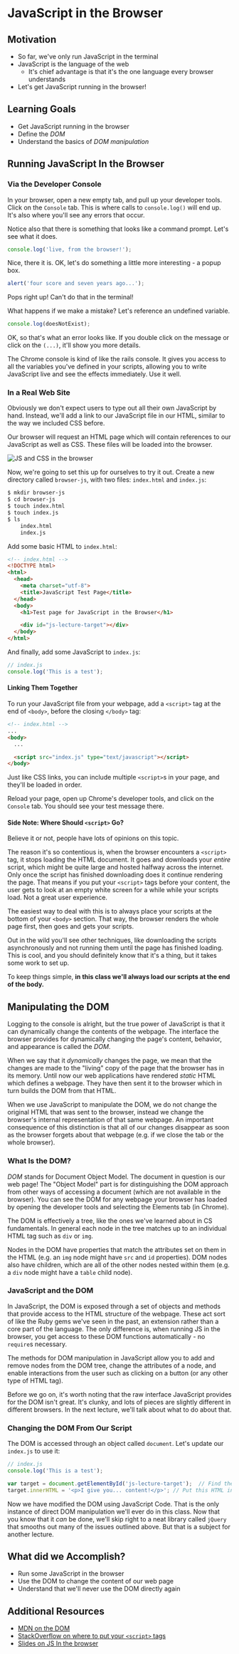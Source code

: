 # JavaScript in the Browser

## Motivation
* So far, we've only run JavaScript in the terminal
* JavaScript is the language of the web
  * It's chief advantage is that it's the one language every browser understands
* Let's get JavaScript running in the browser!

## Learning Goals
* Get JavaScript running in the browser
* Define the _DOM_
* Understand the basics of _DOM manipulation_

## Running JavaScript In the Browser
### Via the Developer Console
In your browser, open a new empty tab, and pull up your developer tools. Click on the `Console` tab. This is where calls to `console.log()` will end up. It's also where you'll see any errors that occur.

Notice also that there is something that looks like a command prompt. Let's see what it does.

```javascript
console.log('live, from the browser!');
```

Nice, there it is. OK, let's do something a little more interesting - a popup box.

```javascript
alert('four score and seven years ago...');
```

Pops right up! Can't do that in the terminal!

What happens if we make a mistake? Let's reference an undefined variable.

```javascript
console.log(doesNotExist);
```

OK, so that's what an error looks like. If you double click on the message or click on the `(...)`, it'll show you more details.

The Chrome console is kind of like the rails console. It gives you access to all the variables you've defined in your scripts, allowing you to write JavaScript live and see the effects immediately. Use it well.

### In a Real Web Site
Obviously we don't expect users to type out all their own JavaScript by hand. Instead, we'll add a link to our JavaScript file in our HTML, similar to the way we included CSS before.

Our browser will request an HTML page which will contain references to our JavaScript as well as CSS. These files will be loaded into the browser.
<!-- Diagram located here: https://drive.google.com/a/adadevelopersacademy.org/file/d/0B6Pq6XZ1hzv1WHcyUnZZREtadDg/view?usp=sharing -->
![JS and CSS in the browser](images/js-css-browser.png)


Now, we're going to set this up for ourselves to try it out.
Create a new directory called `browser-js`, with two files: `index.html` and `index.js`:
```bash
$ mkdir browser-js
$ cd browser-js
$ touch index.html
$ touch index.js
$ ls
    index.html
    index.js
```

Add some basic HTML to `index.html`:

```html
<!-- index.html -->
<!DOCTYPE html>
<html>
  <head>
    <meta charset="utf-8">
    <title>JavaScript Test Page</title>
  </head>
  <body>
    <h1>Test page for JavaScript in the Browser</h1>

    <div id="js-lecture-target"></div>
  </body>
</html>
```

And finally, add some JavaScript to `index.js`:

```javascript
// index.js
console.log('This is a test');
```

#### Linking Them Together
To run your JavaScript file from your webpage, add a `<script>` tag at the end of `<body>`, before the closing `</body>` tag:

```html
<!-- index.html -->
...
<body>
  ...

  <script src="index.js" type="text/javascript"></script>
</body>
```

Just like CSS links, you can include multiple `<script>`s in your page, and they'll be loaded in order.

Reload your page, open up Chrome's developer tools, and click on the `Console` tab. You should see your test message there.

#### Side Note: Where Should `<script>` Go?
Believe it or not, people have lots of opinions on this topic.

The reason it's so contentious is, when the browser encounters a `<script>` tag, it stops loading the HTML document. It goes and downloads your _entire_ script, which might be quite large and hosted halfway across the internet. Only once the script has finished downloading does it continue rendering the page. That means if you put your `<script>` tags before your content, the user gets to look at an empty white screen for a while while your scripts load. Not a great user experience.

The easiest way to deal with this is to always place your scripts at the bottom of your `<body>` section. That way, the browser renders the whole page first, then goes and gets your scripts.

Out in the wild you'll see other techniques, like downloading the scripts asynchronously and not running them until the page has finished loading. This is cool, and you should definitely know that it's a thing, but it takes some work to set up.

To keep things simple, **in this class we'll always load our scripts at the end of the body.**

## Manipulating the DOM
Logging to the console is alright, but the true power of JavaScript is that it can dynamically change the contents of the webpage. The interface the browser provides for dynamically changing the page's content, behavior, and appearance is called the _DOM_.

When we say that it _dynamically_ changes the page, we mean that the changes are made to the "living" copy of the page that the browser has in its memory. Until now our web applications have rendered _static_ HTML which defines a webpage. They have then sent it to the browser which in turn builds the DOM from that HTML.

When we use JavaScript to manipulate the DOM, we do not change the original HTML that was sent to the browser, instead we change the browser's internal representation of that same webpage. An important consequence of this distinction is that all of our changes disappear as soon as the browser forgets about that webpage (e.g. if we close the tab or the whole browser).

### What Is the DOM?
_DOM_ stands for Document Object Model. The document in question is our web page! The "Object Model" part is for distinguishing the DOM approach from other ways of accessing a document (which are not available in the browser). You can see the DOM for any webpage your browser has loaded by opening the developer tools and selecting the Elements tab (in Chrome).

The DOM is effectively a tree, like the ones we've learned about in CS fundamentals. In general each node in the tree matches up to an individual HTML tag such as `div` or `img`.

Nodes in the DOM have properties that match the attributes set on them in the HTML (e.g. an `img` node might have `src` and `id` properties). DOM nodes also have children, which are all of the other nodes nested within them (e.g. a `div` node might have a `table` child node).

### JavaScript and the DOM
In JavaScript, the DOM is exposed through a set of objects and methods that provide access to the HTML structure of the webpage. These act sort of like the Ruby gems we've seen in the past, an extension rather than a core part of the language. The only difference is, when running JS in the browser, you get access to these DOM functions automatically - no `require`s necessary.

The methods for DOM manipulation in JavaScript allow you to add and remove nodes from the DOM tree, change the attributes of a node, and enable interactions from the user such as clicking on a button (or any other type of HTML tag).

Before we go on, it's worth noting that the raw interface JavaScript provides for the DOM isn't great. It's clunky, and lots of pieces are slightly different in different browsers. In the next lecture, we'll talk about what to do about that.

### Changing the DOM From Our Script
The DOM is accessed through an object called `document`. Let's update our `index.js` to use it:

```javascript
// index.js
console.log('This is a test');

var target = document.getElementById('js-lecture-target');  // Find the HTML element where the ID is js-lecture-target
target.innerHTML = '<p>I give you... content!</p>'; // Put this HTML inside the div we retrieved above
```

Now we have modified the DOM using JavaScript Code. That is the only instance of direct DOM manipulation we'll ever do in this class. Now that you know that it _can_ be done, we'll skip right to a neat library called `jQuery` that smooths out many of the issues outlined above. But that is a subject for another lecture.

## What did we Accomplish?
* Run some JavaScript in the browser
* Use the DOM to change the content of our web page
* Understand that we'll never use the DOM directly again

## Additional Resources
* [MDN on the DOM](https://developer.mozilla.org/en-US/docs/Web/API/Document_Object_Model/Introduction)
* [StackOverflow on where to put your `<script>` tags](http://stackoverflow.com/questions/436411/where-is-the-best-place-to-put-script-tags-in-html-markup)
*  [Slides on JS In the browser](https://docs.google.com/presentation/d/1GPTn6W0QeEyquCxBJFj-E9W-i-MgXsBytA4xtCCW6Q4/edit#slide=id.g195ed98213_0_86)
